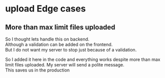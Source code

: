 # upload Edge cases

## More than max limit files uploaded

So I thought lets handle this on backend.  
Although a validation can be added on the frontend.  
But I do not want my server to stop just because of a validation.

So I added it here in the code and everything works despite
more than max limit files uploaded. My server will send a polite message.  
This saves us in the production
